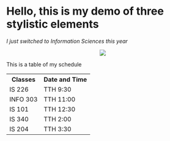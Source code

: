 # Hello, this is my demo of three stylistic elements

*I just switched to Information Sciences this year*

<p align="center">
  <img src = https://www.feastingathome.com/wp-content/uploads/2016/04/pad-thai-2.jpg>
</p>

This is a table of my schedule
<table>
  <tr>
    <th>Classes</th>
    <th>Date and Time</th>
  </tr>
  <tr>
    <td>IS 226</td>
    <td>TTH 9:30</td>
  </tr>
  <tr>
    <td>INFO 303</td>
    <td>TTH 11:00</td>
  </tr>
  <tr>
    <td>IS 101</td>
    <td>TTH 12:30</td>
  </tr>
  <tr>
    <td>IS 340</td>
    <td>TTH 2:00</td>
  </tr>
  <tr>
    <td>IS 204</td>
    <td>TTH 3:30</td>
  </tr>
</table>
